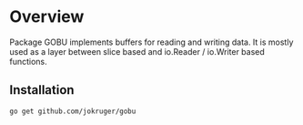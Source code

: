 # Overview
Package GOBU implements buffers for reading and writing data. It is mostly used as a layer between slice based and io.Reader / io.Writer based functions.

## Installation

```bash
go get github.com/jokruger/gobu
```

